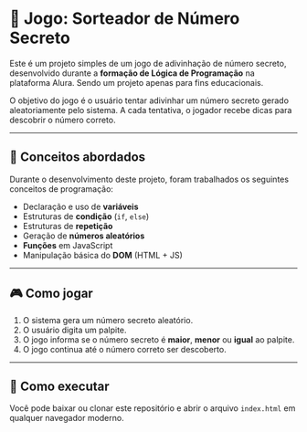 # 🎯 Jogo: Sorteador de Número Secreto

Este é um projeto simples de um jogo de adivinhação de número secreto, desenvolvido durante a **formação de Lógica de Programação** na plataforma Alura. 
Sendo um projeto apenas para fins educacionais.

O objetivo do jogo é o usuário tentar adivinhar um número secreto gerado aleatoriamente pelo sistema. A cada tentativa, o jogador recebe dicas para descobrir o número correto.

---

## 🧠 Conceitos abordados

Durante o desenvolvimento deste projeto, foram trabalhados os seguintes conceitos de programação:

- Declaração e uso de **variáveis**
- Estruturas de **condição** (`if`, `else`)
- Estruturas de **repetição**
- Geração de **números aleatórios**
- **Funções** em JavaScript
- Manipulação básica do **DOM** (HTML + JS)

---

## 🎮 Como jogar

1. O sistema gera um número secreto aleatório.
2. O usuário digita um palpite.
3. O jogo informa se o número secreto é **maior**, **menor** ou **igual** ao palpite.
4. O jogo continua até o número correto ser descoberto.

---

## 📂 Como executar

Você pode baixar ou clonar este repositório e abrir o arquivo `index.html` em qualquer navegador moderno.
